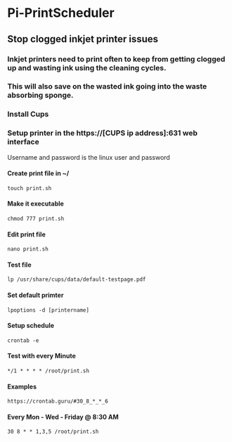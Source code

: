 # Pi-PrintScheduler

## Stop clogged inkjet printer issues
### Inkjet printers need to print often to keep from getting clogged up and wasting ink using the cleaning cycles.
### This will also save on the wasted ink going into the waste absorbing sponge.



### Install Cups
### Setup printer in the https://[CUPS ip address]:631 web interface
Username and password is the linux user and password


#### Create print file in ~/
   `touch print.sh`
#### Make it executable
   `chmod 777 print.sh`
#### Edit print file
   `nano print.sh`
#### Test file
   `lp /usr/share/cups/data/default-testpage.pdf`

#### Set default primter
   `lpoptions -d [printername]`

#### Setup schedule
   `crontab -e`

#### Test with every Minute
   `*/1 * * * * /root/print.sh`

#### Examples
   `https://crontab.guru/#30_8_*_*_6`

#### Every Mon - Wed - Friday @ 8:30 AM
   `30 8 * * 1,3,5 /root/print.sh`
